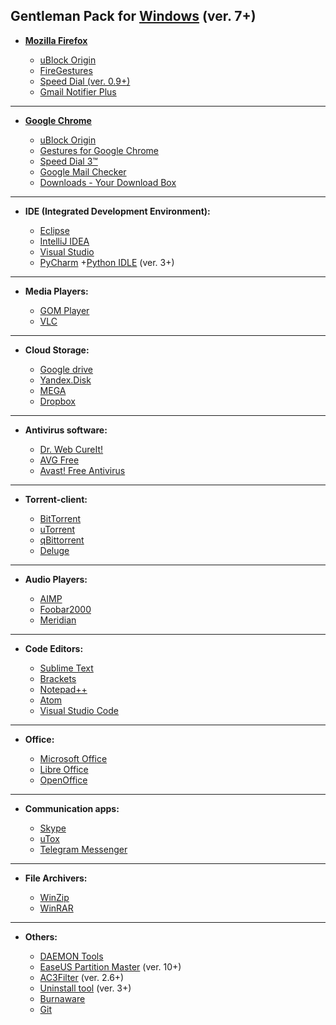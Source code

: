 ## Gentleman Pack for [Windows](http://windows.microsoft.com/en-us/windows/downloads) (ver. 7+)
* [**Mozilla Firefox**](https://www.mozilla.org/firefox/new/?scene=2#download-fx)

	- [uBlock Origin](https://addons.mozilla.org/en-US/firefox/addon/ublock-origin/?src=search)
	- [FireGestures](https://addons.mozilla.org/ru/firefox/addon/firegestures/?src=search)
	- [Speed Dial (ver. 0.9+)](https://addons.mozilla.org/ru/firefox/addon/speed-dial/?src=search)
	- [Gmail Notifier Plus](https://addons.mozilla.org/ru/firefox/addon/fastest-notifier-for-gmail/?src=search)

------------------------------------------------------------------------

* [**Google Chrome**](http://www.google.com.ua/intl/us/chrome/browser/desktop/index.html)

	- [uBlock Origin](https://chrome.google.com/webstore/detail/ublock-origin/cjpalhdlnbpafiamejdnhcphjbkeiagm?hl=en-US)
	- [Gestures for Google Chrome](https://chrome.google.com/webstore/detail/gestures-for-google-chrom/jpkfjicglakibpenojifdiepckckakgk?hl=en)
	- [Speed Dial 3™](https://chrome.google.com/webstore/detail/speed-dial-3/hfgjjcbbihjnpdommbepdkpfnkkapnbh?hl=en-US)
	- [Google Mail Checker](https://chrome.google.com/webstore/detail/google-mail-checker/mihcahmgecmbnbcchbopgniflfhgnkff?hl=en)
	- [Downloads - Your Download Box](https://chrome.google.com/webstore/detail/downloads-your-download-b/gjihnjejboipjmadkpmknccijhibnpfe?hl=en-US)

------------------------------------------------------------------------

* **IDE (Integrated Development Environment):**

	- [Eclipse](https://www.eclipse.org/downloads/)
	- [IntelliJ IDEA](https://www.jetbrains.com/idea/download/)
	- [Visual Studio](https://www.visualstudio.com/en-us/downloads/download-visual-studio-vs.aspx)
	- [PyCharm](https://www.jetbrains.com/pycharm/download/) +[Python IDLE](https://www.python.org/downloads/) (ver. 3+)

------------------------------------------------------------------------

* **Media Players:**

	- [GOM Player](http://player.gomlab.com/eng/download/)
	- [VLC](http://www.videolan.org/vlc/)

------------------------------------------------------------------------

* **Cloud Storage:**

	- [Google drive](https://www.google.com/intl/en/drive/download/)
	- [Yandex.Disk](https://disk.yandex.ua/?ncrnd=4997)
	- [MEGA](https://mega.co.nz/#sync)
	- [Dropbox](https://www.dropbox.com/downloading)

------------------------------------------------------------------------

* **Antivirus software:**

	- [Dr. Web CureIt!](https://www.freedrweb.ru/download+cureit+free/?lng=ru)
	- [AVG Free](http://free.avg.com/ru-ru/homepage)
	- [Avast! Free Antivirus](https://www.avast.ua/index)

------------------------------------------------------------------------

* **Torrent-client:**

	- [BitTorrent](http://www.bittorrent.com/)
	- [uTorrent](http://www.utorrent.com/intl/ru/downloads/win)
	- [qBittorrent](http://www.qbittorrent.org/download.php)
	- [Deluge](http://dev.deluge-torrent.org/wiki/Download)

------------------------------------------------------------------------

* **Audio Players:**

	- [AIMP](http://www.aimp.ru/index.php?do=download)
	- [Foobar2000](http://www.foobar2000.org/download)
	- [Meridian](http://meridianvk.com/)

------------------------------------------------------------------------

* **Code Editors:**

	- [Sublime Text](http://www.sublimetext.com/2)
	- [Brackets](http://brackets.io/)
	- [Notepad++](http://notepad-plus-plus.org/download/)
	- [Atom](https://atom.io/)
	- [Visual Studio Code](https://code.visualstudio.com/)

------------------------------------------------------------------------

* **Office:**

	- [Microsoft Office](https://products.office.com/ru-ru/home)
	- [Libre Office](https://ru.libreoffice.org/download/)
	- [OpenOffice](http://www.openoffice.org/ru/download/)

------------------------------------------------------------------------

* **Communication apps:**

	- [Skype](http://www.skype.com/en/download-skype/skype-for-computer/)
	- [uTox](http://utox.org/)
	- [Telegram Messenger](https://desktop.telegram.org/)

------------------------------------------------------------------------

* **File Archivers:**

	- [WinZip](http://www.winzip.com/win/ru/index.htm)
	- [WinRAR](http://www.win-rar.ru/download/)

------------------------------------------------------------------------

* **Others:**

	- [DAEMON Tools](http://www.daemon-tools.cc/downloads)
	- [EaseUS Partition Master](http://www.partition-tool.com/download.htm) (ver. 10+)
	- [AC3Filter](http://www.ac3filter.net/wiki/Download_AC3Filter) (ver. 2.6+)
	- [Uninstall tool](http://www.crystalidea.com/ru/download) (ver. 3+)
	- [Burnaware](http://www.burnaware.com/download.html)
	- [Git](http://git-scm.com/)

